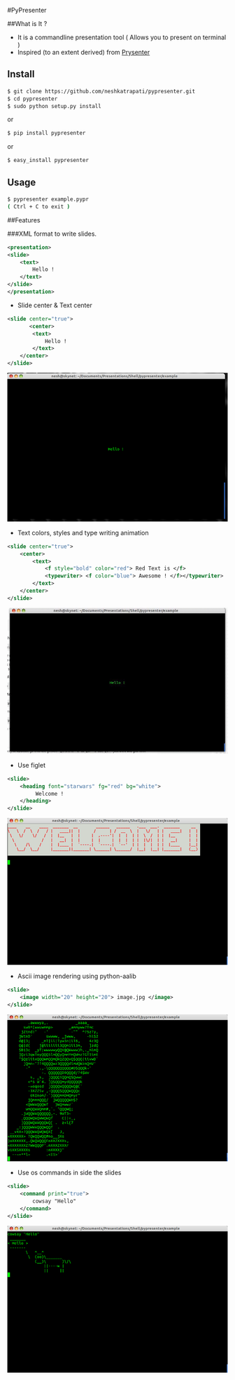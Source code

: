 #PyPresenter


##What is It ?

* It is a commandline presentation tool ( Allows you to present on terminal )
* Inspired (to an extent derived) from [Prysenter](https://github.com/cnelsonsic/Prysenter)
## Install

``` bash
$ git clone https://github.com/neshkatrapati/pypresenter.git
$ cd pypresenter
$ sudo python setup.py install
```
or
``` bash
$ pip install pypresenter
```
or
``` bash
$ easy_install pypresenter
```
	
## Usage
``` bash
$ pypresenter example.pypr
( Ctrl + C to exit )
```

##Features

###XML format to write slides. 

``` xml
<presentation>
<slide>
	<text>
		Hello !
	</text>
</slide>
</presentation>
```

* Slide center & Text center

``` xml
<slide center="true">
       <center>
		<text>
			Hello !
		</text>
	</center>
</slide>
```

![Screen 1](images/screen1.png)

* Text colors, styles and type writing animation
``` xml
<slide center="true">
	<center>
		<text>
			<f style="bold" color="red"> Red Text is </f>
			<typewriter> <f color="blue"> Awesome ! </f></typewriter>
		</text>
	</center>
</slide>
```
![Screen 2](images/screen2.gif)

* Use figlet 
``` xml
<slide>
	<heading font="starwars" fg="red" bg="white">
		 Welcome !
	</heading>
</slide>
```

![Screen 3](images/screen3.png)

* Ascii image rendering using python-aalib
``` xml
<slide>
	<image width="20" height="20"> image.jpg </image>
</slide>
```
![Screen 4](images/screen4.png)

* Use os commands in side the slides
``` xml
<slide>
	<command print="true">
		cowsay "Hello"
	</command>
</slide>
```
![Screen 5](images/screen5.png)
